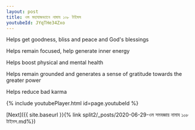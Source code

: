 ```yaml
---
layout: post
title: ওম মহাযাজভ্যানে নামায ১০৮ টাইমস
youtubeId: JYqTHe34Zxo
---
```

 
 
Helps get goodness, bliss and peace and God's blessings
 
Helps remain focused, help generate inner energy 
 
Helps boost physical and mental health 
 
Helps remain grounded and generates a sense of gratitude towards the greater power 
 
Helps reduce bad karma
 
 
 
 


{% include youtubePlayer.html id=page.youtubeId %}
 
[Next]({{ site.baseurl }}{% link  split2/_posts/2020-06-29-ওম সমযজ্ঞায় নামায ১০৮ টাইমস.md%})
 
